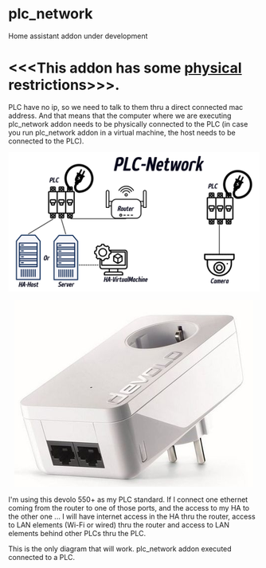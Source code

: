 # plc_network

Home assistant addon under development

# **<<<This addon has some <ins>physical</ins> restrictions>>>**. 

PLC have no ip, so we need to talk to them thru a direct connected mac address. And that means that the computer where we are executing plc_network addon needs to be physically connected to the PLC (in case you run plc_network addon in a virtual machine, the host needs to be connected to the PLC).

<p align="center">
  <img src="https://github.com/urri34/MyPLCNetwork/blob/main/Diagram.jpg#01" />
</p>

<p align="center">
  <img src="https://github.com/urri34/MyPLCNetwork/blob/main/Devolo.jpg" />
</p>

I'm using this devolo 550+ as my PLC standard. If I connect one ethernet coming from the router to one of those ports, and the access to my HA to the other one ... I will have internet access in the HA thru the router, access to LAN elements (Wi-Fi or wired) thru the router and access to LAN elements behind other PLCs thru the PLC.

This is the only diagram that will work. plc_network addon executed connected to a PLC.
